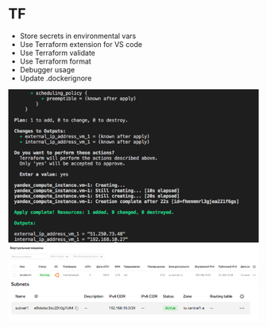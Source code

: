 # TF

- Store secrets in environmental vars
- Use Terraform extension for VS code
- Use Terraform validate
- Use Terraform format
- Debugger usage
- Update .dockerignore

![console](screenshots/console.png)
![vm](screenshots/vm.png)
![subnet](screenshots/subnet.png)
